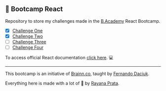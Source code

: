 ## 🌈 Bootcamp React

Repository to store my challenges made in the [B.Academy](https://b-academy.brainn.co/) React Bootcamp.

- [x] [Challenge One](https://github.com/rayanaprata/b-academy-bootcamp-React/tree/main/challengeOne/my-app)
- [x] [Challenge Two](https://github.com/rayanaprata/b-academy-bootcamp-React/tree/main/challengeTwo/my-app)
- [ ] [Challenge Three](https://github.com/rayanaprata/b-academy-bootcamp-React/tree/main/challengeThree/car-app)
- [ ] [Challenge Four](https://github.com/rayanaprata/b-academy-bootcamp-React/tree/main/challengeFour)

To access official React documentation [click here](https://reactjs.org/). 💻

---

This bootcamp is an initiative of [Brainn.co](https://brainn.co/), taught by [Fernando Daciuk](https://github.com/fdaciuk).

Everything here is made with a lot of 🤍 by [Rayana Prata](https://www.linkedin.com/in/rayanaprata/).
